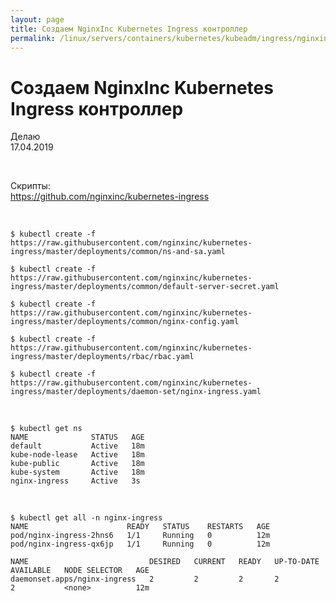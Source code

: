 ```yaml
---
layout: page
title: Создаем NginxInc Kubernetes Ingress контроллер
permalink: /linux/servers/containers/kubernetes/kubeadm/ingress/nginxinc-kubernets-ingress-install/
---
```


# Создаем NginxInc Kubernetes Ingress контроллер

Делаю  
17.04.2019

<br/>

Скрипты:  
https://github.com/nginxinc/kubernetes-ingress

<br/>

    $ kubectl create -f https://raw.githubusercontent.com/nginxinc/kubernetes-ingress/master/deployments/common/ns-and-sa.yaml

    $ kubectl create -f https://raw.githubusercontent.com/nginxinc/kubernetes-ingress/master/deployments/common/default-server-secret.yaml

    $ kubectl create -f https://raw.githubusercontent.com/nginxinc/kubernetes-ingress/master/deployments/common/nginx-config.yaml

    $ kubectl create -f https://raw.githubusercontent.com/nginxinc/kubernetes-ingress/master/deployments/rbac/rbac.yaml

    $ kubectl create -f https://raw.githubusercontent.com/nginxinc/kubernetes-ingress/master/deployments/daemon-set/nginx-ingress.yaml

<br/>

    $ kubectl get ns
    NAME              STATUS   AGE
    default           Active   18m
    kube-node-lease   Active   18m
    kube-public       Active   18m
    kube-system       Active   18m
    nginx-ingress     Active   3s

<br/>

    $ kubectl get all -n nginx-ingress
    NAME                      READY   STATUS    RESTARTS   AGE
    pod/nginx-ingress-2hns6   1/1     Running   0          12m
    pod/nginx-ingress-qx6jp   1/1     Running   0          12m

    NAME                           DESIRED   CURRENT   READY   UP-TO-DATE   AVAILABLE   NODE SELECTOR   AGE
    daemonset.apps/nginx-ingress   2         2         2       2            2           <none>          12m
